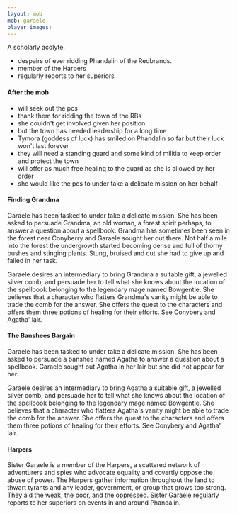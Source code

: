 ```yaml
---
layout: mob
mob: garaele
player_images:
---
```

A scholarly acolyte.

* despairs of ever ridding Phandalin of the Redbrands.
* member of the Harpers
* regularly reports to her superiors

#### After the mob

* will seek out the pcs
* thank them for ridding the town of the RBs
* she couldn't get involved given her position
* but the town has needed leadership for a long time
* Tymora (goddess of luck) has smiled on Phandalin so far but their luck won't last forever
* they will need a standing guard and some kind of militia to keep order and protect the town
* will offer as much free healing to the guard as she is allowed by her order
* she would like the pcs to under take a delicate mission on her behalf


#### Finding Grandma

Garaele has been tasked to under take a delicate mission. She has been asked to persuade Grandma, an old woman, a forest spirit perhaps, to answer a question about a spellbook. Grandma has sometimes been seen in the forest near Conyberry and Garaele sought her out there.  Not half a mile into the forest the undergrowth started becoming dense and full of thorny bushes and stinging plants.  Stung, bruised and cut she had to give up and failed in her task.

Garaele desires an intermediary to bring Grandma a suitable gift, a jewelled silver comb, and persuade her to tell what she knows about the location of the spellbook belonging to the legendary mage named Bowgentle.  She believes that a character who flatters Grandma's vanity might be able to trade the comb for the answer.  She offers the quest to the characters and offers them three potions of healing for their efforts.  See Conybery and Agatha' lair.

#### The Banshees Bargain

Garaele has been tasked to under take a delicate mission.  She has been asked to persuade a banshee named Agatha to answer a question about a spellbook.  Garaele sought out Agatha in her lair but she did not appear for her.

Garaele desires an intermediary to bring Agatha a suitable gift, a jewelled silver comb, and persuade her to tell what she knows about the location of the spellbook belonging to the legendary mage named Bowgentle.  She believes that a character who flatters Agatha's vanity might be able to trade the comb for the answer.  She offers the quest to the characters and offers them three potions of healing for their efforts.  See Conybery and Agatha' lair.

#### Harpers

Sister Garaele is a member of the Harpers, a scattered network of adventurers and spies who advocate equality and covertly oppose the abuse of power. The Harpers gather information throughout the land to thwart tyrants and any leader, government, or group that grows too strong. They aid the weak, the poor, and the oppressed. Sister Garaele regularly reports to her superiors on events in and around Phandalin.
